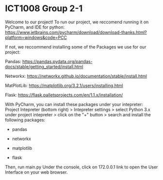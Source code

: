 # ICT1008 Group 2-1

Welcome to our project! 
To run our project, we reccomend running it on PyCharm, and IDE for python: 
https://www.jetbrains.com/pycharm/download/download-thanks.html?platform=windows&code=PCC

If not, we reccommend installing some of the Packages we use for our project:

Pandas:     https://pandas.pydata.org/pandas-docs/stable/getting_started/install.html

Networkx:   https://networkx.github.io/documentation/stable/install.html

MatPlotLib: https://matplotlib.org/3.2.1/users/installing.html

Flask:      https://flask.palletsprojects.com/en/1.1.x/installation/

With PyCharm, you can install these packages under your intepreter:
Project Intepreter (bottom right) > Intepreter settings > select Python 3.x under project intepreter > click on the "+" button > search and install the following packages:

- pandas

- networkx

- matplotlib

- flask


Then, run main.py
Under the console, click on 172.0.0.1 link to open the User Interface on your web browser.

